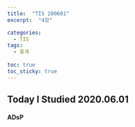 ```yaml
---
title:  "TIS 200601"
excerpt:  "4장"

categories:
  - TIS
tags:
  - 통계
  
toc: true
toc_sticky: true
---
```


## Today I Studied 2020.06.01

#### ADsP
